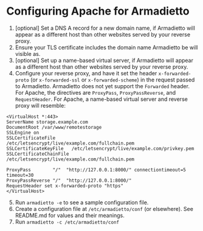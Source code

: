 # Configuring Apache for Armadietto

1. [optional] Set a DNS A record for a new domain name, if Armadietto will appear as a different host than other websites served by your reverse proxy.
2. Ensure your TLS certificate includes the domain name Armadietto be will visible as.
3. [optional] Set up a name-based virtual server, if Armadietto will appear as a different host than other websites served by your reverse proxy.
4. Configure your reverse proxy, and have it set the header `x-forwarded-proto` (or `x-forwarded-ssl` or `x-forwarded-scheme`) in the request passed to Armadietto. Armadietto does not yet support the `Forwarded` header. For Apache, the directives are `ProxyPass`, `ProxyPassReverse`, and `RequestHeader`. For Apache, a name-based virtual server and reverse proxy will resemble:
```
<VirtualHost *:443>
ServerName storage.example.com
DocumentRoot /var/www/remotestorage
SSLEngine on
SSLCertificateFile      /etc/letsencrypt/live/example.com/fullchain.pem
SSLCertificateKeyFile   /etc/letsencrypt/live/example.com/privkey.pem
SSLCertificateChainFile /etc/letsencrypt/live/example.com/fullchain.pem

ProxyPass        "/"  "http://127.0.0.1:8000/" connectiontimeout=5 timeout=30
ProxyPassReverse "/"  "http://127.0.0.1:8000/"
RequestHeader set x-forwarded-proto "https"
</VirtualHost>
```
5. Run `armadietto -e` to see a sample configuration file.
6. Create a configuration file at `/etc/armadietto/conf` (or elsewhere). See README.md for values and their meanings.
7. Run `armadietto -c /etc/armadietto/conf`
